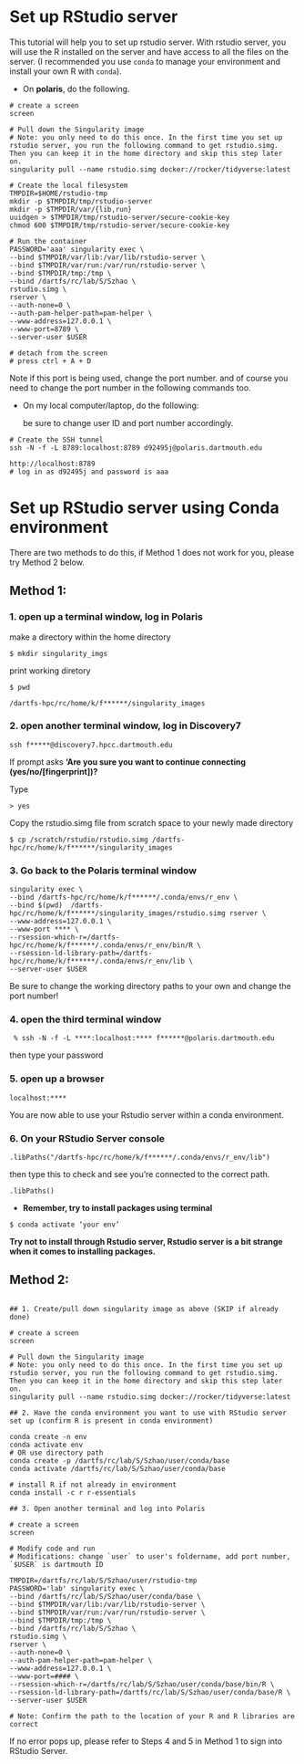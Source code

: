 # Set up RStudio server  

This tutorial will help you to set up rstudio server. With rstudio server, you will use the R installed on the server and have access to all the files on the server. (I recommended you use `conda` to manage your environment and install your own R with `conda`).

* On **polaris**, do the following.

```
# create a screen
screen

# Pull down the Singularity image
# Note: you only need to do this once. In the first time you set up rstudio server, you run the following command to get rstudio.simg. Then you can keep it in the home directory and skip this step later on.
singularity pull --name rstudio.simg docker://rocker/tidyverse:latest

# Create the local filesystem
TMPDIR=$HOME/rstudio-tmp
mkdir -p $TMPDIR/tmp/rstudio-server
mkdir -p $TMPDIR/var/{lib,run}
uuidgen > $TMPDIR/tmp/rstudio-server/secure-cookie-key
chmod 600 $TMPDIR/tmp/rstudio-server/secure-cookie-key

# Run the container
PASSWORD='aaa' singularity exec \
--bind $TMPDIR/var/lib:/var/lib/rstudio-server \
--bind $TMPDIR/var/run:/var/run/rstudio-server \
--bind $TMPDIR/tmp:/tmp \
--bind /dartfs/rc/lab/S/Szhao \
rstudio.simg \
rserver \
--auth-none=0 \
--auth-pam-helper-path=pam-helper \
--www-address=127.0.0.1 \
--www-port=8789 \
--server-user $USER

# detach from the screen
# press ctrl + A + D
```

Note if this port is being used, change the port number. and of course you need to change the port number in the following commands too.

* On my local computer/laptop, do the following: 

  be sure to change user ID and port number accordingly.

```
# Create the SSH tunnel
ssh -N -f -L 8789:localhost:8789 d92495j@polaris.dartmouth.edu

http://localhost:8789
# log in as d92495j and password is aaa
```

# Set up RStudio server using Conda environment

There are two methods to do this, if Method 1 does not work for you, please try Method 2 below. 

## Method 1: 
### 1. open up a terminal window, log in **Polaris**

make a directory within the home directory
```
$ mkdir singularity_imgs
```
print working diretory
```
$ pwd 
```
```
/dartfs-hpc/rc/home/k/f******/singularity_images
```

### 2. open another terminal window, log in **Discovery7**
```
ssh f*****@discovery7.hpcc.dartmouth.edu
```
If prompt asks **‘Are you sure you want to continue connecting (yes/no/[fingerprint])?**

Type 
```
> yes
```

Copy the rstudio.simg file from scratch space to your newly made directory
```
$ cp /scratch/rstudio/rstudio.simg /dartfs-hpc/rc/home/k/f******/singularity_images
```

### 3. Go back to the **Polaris** terminal window
```
singularity exec \
--bind /dartfs-hpc/rc/home/k/f******/.conda/envs/r_env \
--bind $(pwd)  /dartfs-hpc/rc/home/k/f******/singularity_images/rstudio.simg rserver \
--www-address=127.0.0.1 \
--www-port **** \
--rsession-which-r=/dartfs-hpc/rc/home/k/f******/.conda/envs/r_env/bin/R \
--rsession-ld-library-path=/dartfs-hpc/rc/home/k/f******/.conda/envs/r_env/lib \
--server-user $USER
```
Be sure to change the working directory paths to your own and change the port number!

### 4. open the third terminal window
```
 % ssh -N -f -L ****:localhost:**** f******@polaris.dartmouth.edu
```
then type your password

### 5. open up a browser
```
localhost:****
```
You are now able to use your Rstudio server within a conda environment.
 
### 6. On your RStudio Server console
```
.libPaths("/dartfs-hpc/rc/home/k/f******/.conda/envs/r_env/lib")
```
then type this to check and see you’re connected to the correct path.
```
.libPaths()
```
* **Remember, try to install packages using terminal**
```
$ conda activate ‘your env’
```
**Try not to install through Rstudio server, Rstudio server is a bit strange when it comes to installing packages.**


## Method 2: 

```

## 1. Create/pull down singularity image as above (SKIP if already done)

# create a screen
screen

# Pull down the Singularity image
# Note: you only need to do this once. In the first time you set up rstudio server, you run the following command to get rstudio.simg. Then you can keep it in the home directory and skip this step later on.
singularity pull --name rstudio.simg docker://rocker/tidyverse:latest

## 2. Have the conda environment you want to use with RStudio server set up (confirm R is present in conda environment)

conda create -n env
conda activate env
# OR use directory path
conda create -p /dartfs/rc/lab/S/Szhao/user/conda/base
conda activate /dartfs/rc/lab/S/Szhao/user/conda/base

# install R if not already in environment 
conda install -c r r-essentials

## 3. Open another terminal and log into Polaris

# create a screen
screen

# Modify code and run
# Modifications: change `user` to user's foldername, add port number, `$USER` is dartmouth ID 

TMPDIR=/dartfs/rc/lab/S/Szhao/user/rstudio-tmp
PASSWORD='lab' singularity exec \
--bind /dartfs/rc/lab/S/Szhao/user/conda/base \
--bind $TMPDIR/var/lib:/var/lib/rstudio-server \
--bind $TMPDIR/var/run:/var/run/rstudio-server \
--bind $TMPDIR/tmp:/tmp \
--bind /dartfs/rc/lab/S/Szhao \
rstudio.simg \
rserver \
--auth-none=0 \
--auth-pam-helper-path=pam-helper \
--www-address=127.0.0.1 \
--www-port=#### \
--rsession-which-r=/dartfs/rc/lab/S/Szhao/user/conda/base/bin/R \
--rsession-ld-library-path=/dartfs/rc/lab/S/Szhao/user/conda/base/R \
--server-user $USER

# Note: Confirm the path to the location of your R and R libraries are correct
```

If no error pops up, please refer to Steps 4 and 5 in Method 1 to sign into RStudio Server. 
